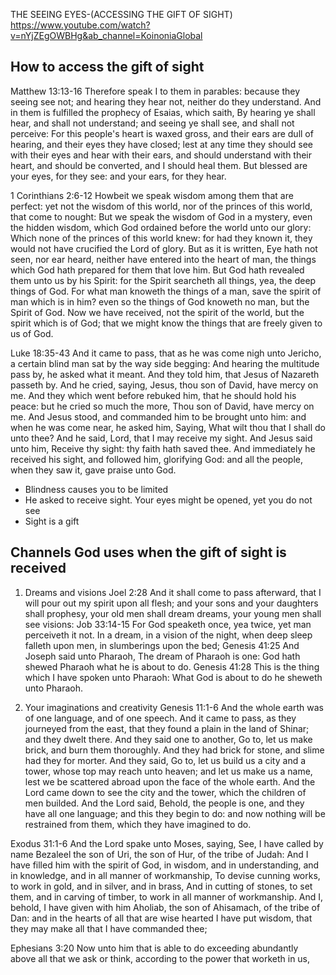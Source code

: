 THE SEEING EYES-(ACCESSING THE GIFT OF SIGHT)
https://www.youtube.com/watch?v=nYjZEgOWBHg&ab_channel=KoinoniaGlobal

## How to access the gift of sight
Matthew 13:13-16 Therefore speak I to them in parables: because they seeing see not; and hearing they hear not, neither do they understand.
And in them is fulfilled the prophecy of Esaias, which saith, By hearing ye shall hear, and shall not understand; and seeing ye shall see, and shall not perceive:
For this people's heart is waxed gross, and their ears are dull of hearing, and their eyes they have closed; lest at any time they should see with their eyes and hear with their ears, and should understand with their heart, and should be converted, and I should heal them.
But blessed are your eyes, for they see: and your ears, for they hear.

1 Corinthians 2:6-12 Howbeit we speak wisdom among them that are perfect: yet not the wisdom of this world, nor of the princes of this world, that come to nought:
But we speak the wisdom of God in a mystery, even the hidden wisdom, which God ordained before the world unto our glory:
Which none of the princes of this world knew: for had they known it, they would not have crucified the Lord of glory.
But as it is written, Eye hath not seen, nor ear heard, neither have entered into the heart of man, the things which God hath prepared for them that love him.
But God hath revealed them unto us by his Spirit: for the Spirit searcheth all things, yea, the deep things of God.
For what man knoweth the things of a man, save the spirit of man which is in him? even so the things of God knoweth no man, but the Spirit of God.
Now we have received, not the spirit of the world, but the spirit which is of God; that we might know the things that are freely given to us of God.

Luke 18:35-43 And it came to pass, that as he was come nigh unto Jericho, a certain blind man sat by the way side begging:
And hearing the multitude pass by, he asked what it meant.
And they told him, that Jesus of Nazareth passeth by.
And he cried, saying, Jesus, thou son of David, have mercy on me.
And they which went before rebuked him, that he should hold his peace: but he cried so much the more, Thou son of David, have mercy on me.
And Jesus stood, and commanded him to be brought unto him: and when he was come near, he asked him,
Saying, What wilt thou that I shall do unto thee? And he said, Lord, that I may receive my sight.
And Jesus said unto him, Receive thy sight: thy faith hath saved thee.
And immediately he received his sight, and followed him, glorifying God: and all the people, when they saw it, gave praise unto God.
- Blindness causes you to be limited
- He asked to receive sight. Your eyes might be opened, yet you do not see
- Sight is a gift

## Channels God uses when the gift of sight is received
1. Dreams and visions
   Joel 2:28 And it shall come to pass afterward, that I will pour out my spirit upon all flesh; and your sons and your daughters shall prophesy, your old men shall dream dreams, your young men shall see visions:
   Job 33:14-15 For God speaketh once, yea twice, yet man perceiveth it not.
   In a dream, in a vision of the night, when deep sleep falleth upon men, in slumberings upon the bed;
   Genesis 41:25 And Joseph said unto Pharaoh, The dream of Pharaoh is one: God hath shewed Pharaoh what he is about to do.
   Genesis 41:28 This is the thing which I have spoken unto Pharaoh: What God is about to do he sheweth unto Pharaoh.

2. Your imaginations and creativity
   Genesis 11:1-6 And the whole earth was of one language, and of one speech.
  And it came to pass, as they journeyed from the east, that they found a plain in the land of Shinar; and they dwelt there.
  And they said one to another, Go to, let us make brick, and burn them thoroughly. And they had brick for stone, and slime had they for morter.
  And they said, Go to, let us build us a city and a tower, whose top may reach unto heaven; and let us make us a name, lest we be scattered abroad upon the face of the whole earth.
  And the Lord came down to see the city and the tower, which the children of men builded.
  And the Lord said, Behold, the people is one, and they have all one language; and this they begin to do: and now nothing will be restrained from them, which they have imagined to do.

  Exodus 31:1-6 And the Lord spake unto Moses, saying,
  See, I have called by name Bezaleel the son of Uri, the son of Hur, of the tribe of Judah:
  And I have filled him with the spirit of God, in wisdom, and in understanding, and in knowledge, and in all manner of workmanship,
  To devise cunning works, to work in gold, and in silver, and in brass,
  And in cutting of stones, to set them, and in carving of timber, to work in all manner of workmanship.
  And I, behold, I have given with him Aholiab, the son of Ahisamach, of the tribe of Dan: and in the hearts of all that are wise hearted I have put wisdom, that they may make all that I have commanded thee;

  Ephesians 3:20 Now unto him that is able to do exceeding abundantly above all that we ask or think, according to the power that worketh in us,
  
